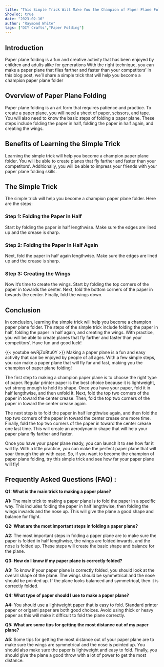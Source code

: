 ```yaml
---
title: "This Simple Trick Will Make You the Champion of Paper Plane Folding!"
ShowToc: true 
date: "2023-02-16"
author: "Raymond White" 
tags: ["DIY Crafts","Paper Folding"]
---
```

## Introduction

Paper plane folding is a fun and creative activity that has been enjoyed by children and adults alike for generations With the right technique, you can make a paper plane that flies farther and faster than your competitors’ In this blog post, we’ll share a simple trick that will help you become a champion paper plane folder

## Overview of Paper Plane Folding

Paper plane folding is an art form that requires patience and practice. To create a paper plane, you will need a sheet of paper, scissors, and tape. You will also need to know the basic steps of folding a paper plane. These steps include folding the paper in half, folding the paper in half again, and creating the wings.

## Benefits of Learning the Simple Trick

Learning the simple trick will help you become a champion paper plane folder. You will be able to create planes that fly farther and faster than your competitors’. Additionally, you will be able to impress your friends with your paper plane folding skills.

## The Simple Trick

The simple trick will help you become a champion paper plane folder. Here are the steps:

### Step 1: Folding the Paper in Half

Start by folding the paper in half lengthwise. Make sure the edges are lined up and the crease is sharp.

### Step 2: Folding the Paper in Half Again

Next, fold the paper in half again lengthwise. Make sure the edges are lined up and the crease is sharp.

### Step 3: Creating the Wings

Now it’s time to create the wings. Start by folding the top corners of the paper in towards the center. Next, fold the bottom corners of the paper in towards the center. Finally, fold the wings down.

## Conclusion

In conclusion, learning the simple trick will help you become a champion paper plane folder. The steps of the simple trick include folding the paper in half, folding the paper in half again, and creating the wings. With practice, you will be able to create planes that fly farther and faster than your competitors’. Have fun and good luck!

{{< youtube ewRjZoRtu0Y >}} 
Making a paper plane is a fun and easy activity that can be enjoyed by people of all ages. With a few simple steps, you can make a paper plane that will fly far and fast, making you the champion of paper plane folding! 

The first step to making a champion paper plane is to choose the right type of paper. Regular printer paper is the best choice because it is lightweight, yet strong enough to hold its shape. Once you have your paper, fold it in half lengthwise, and then unfold it. Next, fold the top two corners of the paper in toward the center crease. Then, fold the top two corners of the paper in toward the center crease again.

The next step is to fold the paper in half lengthwise again, and then fold the top two corners of the paper in toward the center crease one more time. Finally, fold the top two corners of the paper in toward the center crease one last time. This will create an aerodynamic shape that will help your paper plane fly farther and faster.

Once you have your paper plane ready, you can launch it to see how far it will fly. With a little practice, you can make the perfect paper plane that will soar through the air with ease. So, if you want to become the champion of paper plane folding, try this simple trick and see how far your paper plane will fly!

## Frequently Asked Questions (FAQ) :
**Q1: What is the main trick to making a paper plane?**

**A1:** The main trick to making a paper plane is to fold the paper in a specific way. This includes folding the paper in half lengthwise, then folding the wings inwards and the nose up. This will give the plane a good shape and balance for flight. 

**Q2: What are the most important steps in folding a paper plane?**

**A2:** The most important steps in folding a paper plane are to make sure the paper is folded in half lengthwise, the wings are folded inwards, and the nose is folded up. These steps will create the basic shape and balance for the plane. 

**Q3: How do I know if my paper plane is correctly folded?**

**A3:** To know if your paper plane is correctly folded, you should look at the overall shape of the plane. The wings should be symmetrical and the nose should be pointed up. If the plane looks balanced and symmetrical, then it is correctly folded. 

**Q4: What type of paper should I use to make a paper plane?**

**A4:** You should use a lightweight paper that is easy to fold. Standard printer paper or origami paper are both good choices. Avoid using thick or heavy paper as this will make it difficult to fold the plane correctly. 

**Q5: What are some tips for getting the most distance out of my paper plane?**

**A5:** Some tips for getting the most distance out of your paper plane are to make sure the wings are symmetrical and the nose is pointed up. You should also make sure the paper is lightweight and easy to fold. Finally, you should give the plane a good throw with a lot of power to get the most distance.



